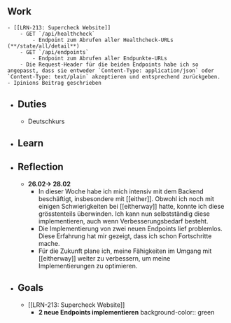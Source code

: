 ## Work
	- [[LRN-213: Supercheck Website]]
		- GET `/api/healthcheck`
			- Endpoint zum Abrufen aller Healthcheck-URLs (**/state/all/detail**)
		- GET `/api/endpoints`
			- Endpoint zum Abrufen aller Endpunkte-URLs
		- Die Request-Header für die beiden Endpoints habe ich so angepasst, dass sie entweder `Content-Type: application/json` oder `Content-Type: text/plain` akzeptieren und entsprechend zurückgeben.
	- Ipinions Beitrag geschrieben
- ## Duties
	- Deutschkurs
- ## Learn
- ## Reflection
	- **26.02-> 28.02**
		- In dieser Woche habe ich mich intensiv mit dem Backend beschäftigt, insbesondere mit [[either]]. Obwohl ich noch mit einigen Schwierigkeiten bei [[eitherway]]  hatte, konnte ich diese grösstenteils überwinden. Ich kann nun selbstständig diese implementieren, auch wenn Verbesserungsbedarf besteht.
		- Die Implementierung von zwei neuen Endpoints lief problemlos. Diese Erfahrung hat mir gezeigt, dass ich schon Fortschritte mache.
		- Für die Zukunft plane ich, meine Fähigkeiten im Umgang mit [[eitherway]] weiter zu verbessern, um meine Implementierungen zu optimieren.
- ## Goals
	- [[LRN-213: Supercheck Website]]
		- **2 neue Endpoints implementieren**
		  background-color:: green
